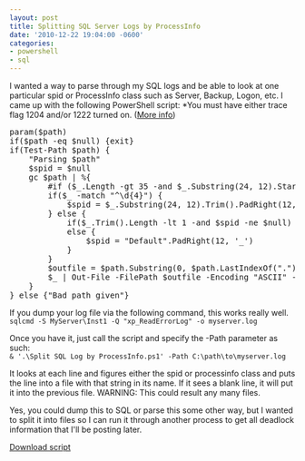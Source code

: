 ```yaml
---
layout: post
title: Splitting SQL Server Logs by ProcessInfo
date: '2010-12-22 19:04:00 -0600'
categories:
- powershell
- sql
---
```

<p>I wanted a way to parse through my SQL logs and be able to look at one particular spid or ProcessInfo class such as Server, Backup, Logon, etc. I came up with the following PowerShell script: *You must have either trace flag 1204 and/or 1222 turned on. (<a href="http://msdn.microsoft.com/en-us/library/ms178104.aspx">More info</a>)</p>
<pre lang="powershell">param($path)
if($path -eq $null) {exit}
if(Test-Path $path) {
    "Parsing $path"
    $spid = $null
    gc $path | %{
        #if ($_.Length -gt 35 -and $_.Substring(24, 12).StartsWith("spid")) {
        if($_ -match "^\d{4}") {
            $spid = $_.Substring(24, 12).Trim().PadRight(12, '_')
        } else {
            if($_.Trim().Length -lt 1 -and $spid -ne $null) {}
            else {
                $spid = "Default".PadRight(12, '_')
            }
        }
        $outfile = $path.Substring(0, $path.LastIndexOf(".")) + [string]::Format(".{0}.txt", $spid)
        $_ | Out-File -FilePath $outfile -Encoding "ASCII" -Append
    }
} else {"Bad path given"}</pre>
<p>If you dump your log file via the following command, this works really well.<br />
<code>sqlcmd -S MyServer\Inst1 -Q "xp_ReadErrorLog" -o myserver.log</code></p>
<p>Once you have it, just call the script and specify the -Path parameter as such:<br />
<code>&amp; '.\Split SQL Log by ProcessInfo.ps1' -Path C:\path\to\myserver.log</code></p>
<p>It looks at each line and figures either the spid or processinfo class and puts the line into a file with that string in its name. If it sees a blank line, it will put it into the previous file. WARNING: This could result any many files.</p>
<p>Yes, you could dump this to SQL or parse this some other way, but I wanted to split it into files so I can run it through another process to get all deadlock information that I'll be posting later.</p>
<p><a href="http://db.tt/sAlgYZ4">Download script</a></p>
